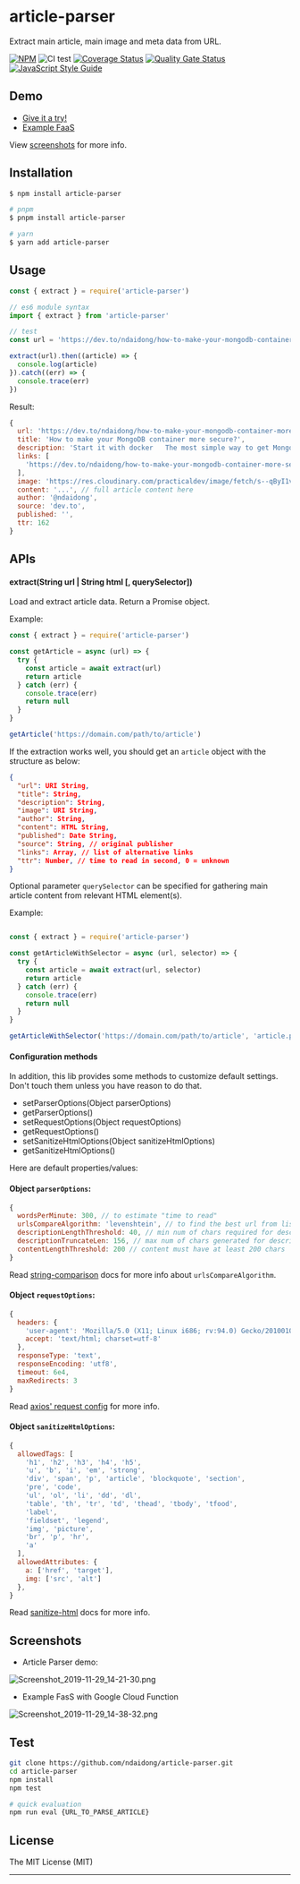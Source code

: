 # article-parser

Extract main article, main image and meta data from URL.

[![NPM](https://badge.fury.io/js/article-parser.svg)](https://badge.fury.io/js/article-parser)
![CI test](https://github.com/ndaidong/article-parser/workflows/ci-test/badge.svg)
[![Coverage Status](https://coveralls.io/repos/github/ndaidong/article-parser/badge.svg)](https://coveralls.io/github/ndaidong/article-parser)
[![Quality Gate Status](https://sonarcloud.io/api/project_badges/measure?project=ndaidong_article-parser&metric=alert_status)](https://sonarcloud.io/dashboard?id=ndaidong_article-parser)
[![JavaScript Style Guide](https://img.shields.io/badge/code_style-standard-brightgreen.svg)](https://standardjs.com)


## Demo

- [Give it a try!](https://ndaidong.github.io/article-parser-demo)
- [Example FaaS](https://us-central1-technews-251304.cloudfunctions.net/article-parser?url=https://devblogs.nvidia.com/training-custom-pretrained-models-using-tlt/)

View [screenshots](#screenshots) for more info.


## Installation

```bash
$ npm install article-parser

# pnpm
$ pnpm install article-parser

# yarn
$ yarn add article-parser
```

## Usage

```js
const { extract } = require('article-parser')

// es6 module syntax
import { extract } from 'article-parser'

// test
const url = 'https://dev.to/ndaidong/how-to-make-your-mongodb-container-more-secure-1646'

extract(url).then((article) => {
  console.log(article)
}).catch((err) => {
  console.trace(err)
})
```

Result:

```js
{
  url: 'https://dev.to/ndaidong/how-to-make-your-mongodb-container-more-secure-1646',
  title: 'How to make your MongoDB container more secure?',
  description: 'Start it with docker   The most simple way to get MongoDB instance in your machine is using...',
  links: [
    'https://dev.to/ndaidong/how-to-make-your-mongodb-container-more-secure-1646'
  ],
  image: 'https://res.cloudinary.com/practicaldev/image/fetch/s--qByI1v3K--/c_imagga_scale,f_auto,fl_progressive,h_500,q_auto,w_1000/https://dev-to-uploads.s3.amazonaws.com/i/p4sfysev3s1jhw2ar2bi.png',
  content: '...', // full article content here
  author: '@ndaidong',
  source: 'dev.to',
  published: '',
  ttr: 162
}

```

## APIs

#### extract(String url | String html [, querySelector])

Load and extract article data. Return a Promise object.

Example:

```js
const { extract } = require('article-parser')

const getArticle = async (url) => {
  try {
    const article = await extract(url)
    return article
  } catch (err) {
    console.trace(err)
    return null
  }
}

getArticle('https://domain.com/path/to/article')
```

If the extraction works well, you should get an `article` object with the structure as below:

```json
{
  "url": URI String,
  "title": String,
  "description": String,
  "image": URI String,
  "author": String,
  "content": HTML String,
  "published": Date String,
  "source": String, // original publisher
  "links": Array, // list of alternative links
  "ttr": Number, // time to read in second, 0 = unknown
}
```

Optional parameter `querySelector` can be specified for gathering main article content from relevant HTML element(s).

Example:

```js

const { extract } = require('article-parser')

const getArticleWithSelector = async (url, selector) => {
  try {
    const article = await extract(url, selector)
    return article
  } catch (err) {
    console.trace(err)
    return null
  }
}

getArticleWithSelector('https://domain.com/path/to/article', 'article.post-body')
```

#### Configuration methods

In addition, this lib provides some methods to customize default settings. Don't touch them unless you have reason to do that.

- setParserOptions(Object parserOptions)
- getParserOptions()
- setRequestOptions(Object requestOptions)
- getRequestOptions()
- setSanitizeHtmlOptions(Object sanitizeHtmlOptions)
- getSanitizeHtmlOptions()

Here are default properties/values:

#### Object `parserOptions`:

```js
{
  wordsPerMinute: 300, // to estimate "time to read"
  urlsCompareAlgorithm: 'levenshtein', // to find the best url from list
  descriptionLengthThreshold: 40, // min num of chars required for description
  descriptionTruncateLen: 156, // max num of chars generated for description
  contentLengthThreshold: 200 // content must have at least 200 chars
}
```

Read [string-comparison](https://www.npmjs.com/package/string-comparison) docs for more info about `urlsCompareAlgorithm`.


#### Object `requestOptions`:

```js
{
  headers: {
    'user-agent': 'Mozilla/5.0 (X11; Linux i686; rv:94.0) Gecko/20100101 Firefox/94.0',
    accept: 'text/html; charset=utf-8'
  },
  responseType: 'text',
  responseEncoding: 'utf8',
  timeout: 6e4,
  maxRedirects: 3
}
```
Read [axios' request config](https://axios-http.com/docs/req_config) for more info.

#### Object `sanitizeHtmlOptions`:

```js
{
  allowedTags: [
    'h1', 'h2', 'h3', 'h4', 'h5',
    'u', 'b', 'i', 'em', 'strong',
    'div', 'span', 'p', 'article', 'blockquote', 'section',
    'pre', 'code',
    'ul', 'ol', 'li', 'dd', 'dl',
    'table', 'th', 'tr', 'td', 'thead', 'tbody', 'tfood',
    'label',
    'fieldset', 'legend',
    'img', 'picture',
    'br', 'p', 'hr',
    'a'
  ],
  allowedAttributes: {
    a: ['href', 'target'],
    img: ['src', 'alt']
  },
}
```

Read [sanitize-html](https://www.npmjs.com/package/sanitize-html#what-are-the-default-options) docs for more info.

## Screenshots

- Article Parser demo:

![Screenshot_2019-11-29_14-21-30.png](https://i.loli.net/2019/11/29/X3uP9aeTnq5Diwz.png)

- Example FasS with Google Cloud Function

![Screenshot_2019-11-29_14-38-32.png](https://i.loli.net/2019/11/29/upCFlkicESdy3Af.png)


## Test

```bash
git clone https://github.com/ndaidong/article-parser.git
cd article-parser
npm install
npm test

# quick evaluation
npm run eval {URL_TO_PARSE_ARTICLE}
```

## License
The MIT License (MIT)

---
